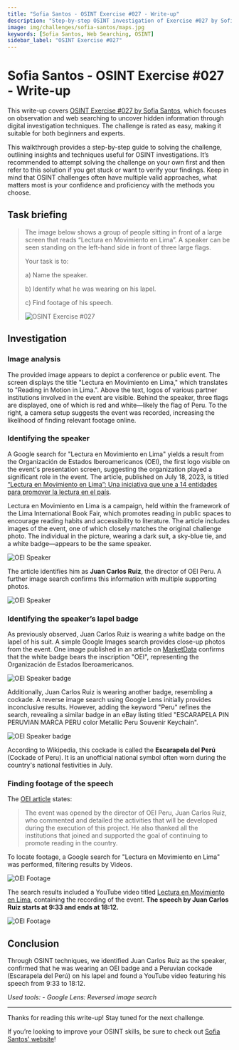 ```yaml
---
title: "Sofia Santos - OSINT Exercise #027 - Write-up"
description: "Step-by-step OSINT investigation of Exercise #027 by Sofia Santos, covering web searching, image analysis, and digital research techniques."
image: img/challenges/sofia-santos/maps.jpg
keywords: [Sofia Santos, Web Searching, OSINT]
sidebar_label: "OSINT Exercise #027"
---
```


# Sofia Santos - OSINT Exercise #027 - Write-up

This write-up covers [OSINT Exercise #027 by Sofia Santos](https://gralhix.com/list-of-osint-exercises/osint-exercise-027/), which focuses on observation and web searching to uncover hidden information through digital investigation techniques. The challenge is rated as easy, making it suitable for both beginners and experts.

This walkthrough provides a step-by-step guide to solving the challenge, outlining insights and techniques useful for OSINT investigations. It’s recommended to attempt solving the challenge on your own first and then refer to this solution if you get stuck or want to verify your findings. Keep in mind that OSINT challenges often have multiple valid approaches, what matters most is your confidence and proficiency with the methods you choose.

## Task briefing

> The image below shows a group of people sitting in front of a large screen that reads “Lectura en Movimiento en Lima”. A speaker can be seen standing on the left-hand side in front of three large flags.
>
> Your task is to:
>
> a) Name the speaker.
>
> b) Identify what he was wearing on his lapel.
>
> c) Find footage of his speech.
>
> ![OSINT Exercise #027](/img/challenges/sofia-santos/osint-exercise-027/sofia-santos-027-1.png "OSINT Exercise #027")

## Investigation

### Image analysis

The provided image appears to depict a conference or public event. The screen displays the title "Lectura en Movimiento en Lima," which translates to "Reading in Motion in Lima.". Above the text, logos of various partner institutions involved in the event are visible. Behind the speaker, three flags are displayed, one of which is red and white—likely the flag of Peru. To the right, a camera setup suggests the event was recorded, increasing the likelihood of finding relevant footage online.

### Identifying the speaker

A Google search for "Lectura en Movimiento en Lima" yields a result from the Organización de Estados Iberoamericanos (OEI), the first logo visible on the event's presentation screen, suggesting the organization played a significant role in the event. The article, published on July 18, 2023, is titled [“Lectura en Movimiento en Lima”: Una iniciativa que une a 14 entidades para promover la lectura en el país](https://oei.int/oficinas/peru/noticias/lectura-en-movimiento-en-lima-una-iniciativa-que-une-a-14-entidades-para-promover-la-lectura-en-el-pais/).

Lectura en Movimiento en Lima is a campaign, held within the framework of the Lima International Book Fair, which promotes reading in public spaces to encourage reading habits and accessibility to literature. The article includes images of the event, one of which closely matches the original challenge photo. The individual in the picture, wearing a dark suit, a sky-blue tie, and a white badge—appears to be the same speaker.

![OEI Speaker](/img/challenges/sofia-santos/osint-exercise-027/sofia-santos-027-2.png "OEI Speaker")

The article identifies him as **Juan Carlos Ruiz**, the director of OEI Peru. A further image search confirms this information with multiple supporting photos.

![OEI Speaker](/img/challenges/sofia-santos/osint-exercise-027/sofia-santos-027-3.png "OEI Speaker")

### Identifying the speaker’s lapel badge

As previously observed, Juan Carlos Ruiz is wearing a white badge on the lapel of his suit. A simple Google Images search provides close-up photos from the event. One image published in an article on [MarketData](https://marketdata.com.py/noticias/internacionales/peru-y-la-oei-promocionan-la-lectura-en-las-calles-y-el-transporte-publico-de-lima-112311/) confirms that the white badge bears the inscription "OEI", representing the Organización de Estados Iberoamericanos.

![OEI Speaker badge](/img/challenges/sofia-santos/osint-exercise-027/sofia-santos-027-4.png "OEI Speaker badge")

Additionally, Juan Carlos Ruiz is wearing another badge, resembling a cockade. A reverse image search using Google Lens initially provides inconclusive results. However, adding the keyword "Peru" refines the search, revealing a similar badge in an eBay listing titled "ESCARAPELA PIN PERUVIAN MARCA PERU color Metallic Peru Souvenir Keychain".

![OEI Speaker badge](/img/challenges/sofia-santos/osint-exercise-027/sofia-santos-027-5.png "OEI Speaker badge")

According to Wikipedia, this cockade is called the **Escarapela del Perú** (Cockade of Peru). It is an unofficial national symbol often worn during the country's national festivities in July.

### Finding footage of the speech

The [OEI article](https://oei.int/oficinas/peru/noticias/lectura-en-movimiento-en-lima-una-iniciativa-que-une-a-14-entidades-para-promover-la-lectura-en-el-pais/) states:

> The event was opened by the director of OEI Peru, Juan Carlos Ruiz, who commented and detailed the activities that will be developed during the execution of this project. He also thanked all the institutions that joined and supported the goal of continuing to promote reading in the country.

To locate footage, a Google search for "Lectura en Movimiento en Lima" was performed, filtering results by Videos.

![OEI Footage](/img/challenges/sofia-santos/osint-exercise-027/sofia-santos-027-6.png "OEI Footage")

The search results included a YouTube video titled [Lectura en Movimiento en Lima](https://youtu.be/WVU-ei4Dunk?si=s7ydsIdflOC95jAy&t=573), containing the recording of the event. **The speech by Juan Carlos Ruiz starts at 9:33 and ends at 18:12.**

![OEI Footage](/img/challenges/sofia-santos/osint-exercise-027/sofia-santos-027-7.png "OEI Footage")

## Conclusion

Through OSINT techniques, we identified Juan Carlos Ruiz as the speaker, confirmed that he was wearing an OEI badge and a Peruvian cockade (Escarapela del Perú) on his lapel and found a YouTube video featuring his speech from 9:33 to 18:12.

<em>
Used tools:
- Google Lens: Reversed image search
</em>

---

Thanks for reading this write-up! Stay tuned for the next challenge.

If you’re looking to improve your OSINT skills, be sure to check out [Sofia Santos' website](https://gralhix.com/)!
